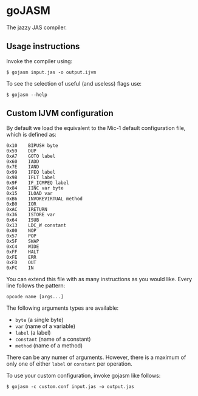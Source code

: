 # goJASM
The jazzy JAS compiler.

## Usage instructions

Invoke the compiler using:
```
$ gojasm input.jas -o output.ijvm
```

To see the selection of useful (and useless) flags use:
```
$ gojasm --help
```

## Custom IJVM configuration

By default we load the equivalent to the Mic-1 default configuration file,
which is defined as:
```
0x10    BIPUSH byte
0x59    DUP
0xA7    GOTO label
0x60    IADD
0x7E    IAND
0x99    IFEQ label
0x9B    IFLT label
0x9F    IF_ICMPEQ label
0x84    IINC var byte
0x15    ILOAD var
0xB6    INVOKEVIRTUAL method
0xB0    IOR
0xAC    IRETURN
0x36    ISTORE var
0x64    ISUB
0x13    LDC_W constant
0x00    NOP
0x57    POP
0x5F    SWAP
0xC4    WIDE
0xFF    HALT
0xFE    ERR
0xFD    OUT
0xFC    IN
```

You can extend this file with as many instructions as you would like.
Every line follows the pattern:
```
opcode name [args...]
```

The following arguments types are available:
 - `byte` (a single byte)
 - `var` (name of a variable)
 - `label` (a label)
 - `constant` (name of a constant)
 - `method` (name of a method)
 
There can be any numer of arguments.
However, there is a maximum of only one of either `label` or `constant` per operation.

To use your custom configuration, invoke gojasm like follows:
```
$ gojasm -c custom.conf input.jas -o output.jas
```